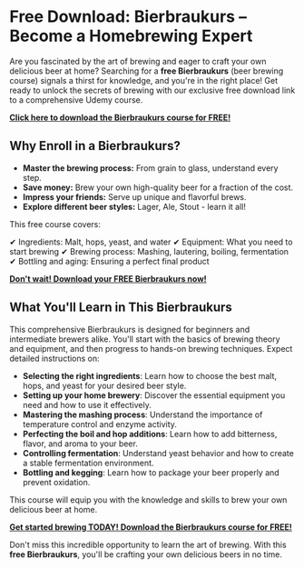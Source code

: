 # Free Download: Bierbraukurs – Become a Homebrewing Expert

Are you fascinated by the art of brewing and eager to craft your own delicious beer at home? Searching for a **free Bierbraukurs** (beer brewing course) signals a thirst for knowledge, and you're in the right place!  Get ready to unlock the secrets of brewing with our exclusive free download link to a comprehensive Udemy course.

[**Click here to download the Bierbraukurs course for FREE!**](https://udemywork.com/bierbraukurs)

## Why Enroll in a Bierbraukurs?

*   **Master the brewing process:** From grain to glass, understand every step.
*   **Save money:** Brew your own high-quality beer for a fraction of the cost.
*   **Impress your friends:** Serve up unique and flavorful brews.
*   **Explore different beer styles:** Lager, Ale, Stout - learn it all!

This free course covers:

✔ Ingredients: Malt, hops, yeast, and water
✔ Equipment: What you need to start brewing
✔ Brewing process: Mashing, lautering, boiling, fermentation
✔ Bottling and aging: Ensuring a perfect final product

[**Don't wait! Download your FREE Bierbraukurs now!**](https://udemywork.com/bierbraukurs)

## What You'll Learn in This Bierbraukurs

This comprehensive Bierbraukurs is designed for beginners and intermediate brewers alike. You'll start with the basics of brewing theory and equipment, and then progress to hands-on brewing techniques. Expect detailed instructions on:

*   **Selecting the right ingredients**: Learn how to choose the best malt, hops, and yeast for your desired beer style.
*   **Setting up your home brewery**: Discover the essential equipment you need and how to use it effectively.
*   **Mastering the mashing process**: Understand the importance of temperature control and enzyme activity.
*   **Perfecting the boil and hop additions**: Learn how to add bitterness, flavor, and aroma to your beer.
*   **Controlling fermentation**: Understand yeast behavior and how to create a stable fermentation environment.
*   **Bottling and kegging**: Learn how to package your beer properly and prevent oxidation.

This course will equip you with the knowledge and skills to brew your own delicious beer at home.

[**Get started brewing TODAY! Download the Bierbraukurs course for FREE!**](https://udemywork.com/bierbraukurs)

Don't miss this incredible opportunity to learn the art of brewing. With this **free Bierbraukurs**, you'll be crafting your own delicious beers in no time.
